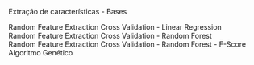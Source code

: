Extração de características - Bases  

Random Feature Extraction Cross Validation - Linear Regression  
Random Feature Extraction Cross Validation - Random Forest  
Random Feature Extraction Cross Validation - Random Forest - F-Score  
Algoritmo Genético  
